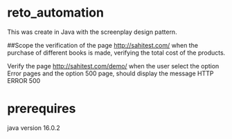 # reto_automation

This was create in Java with the screenplay design pattern.

##Scope
the verification of the page http://sahitest.com/ when the purchase of different books is made,
verifying the total cost of the products.

Verify the page http://sahitest.com/demo/ when the user select the option
Error pages and the option 500 page, should display the message  HTTP ERROR 500

# prerequires
java version 16.0.2


